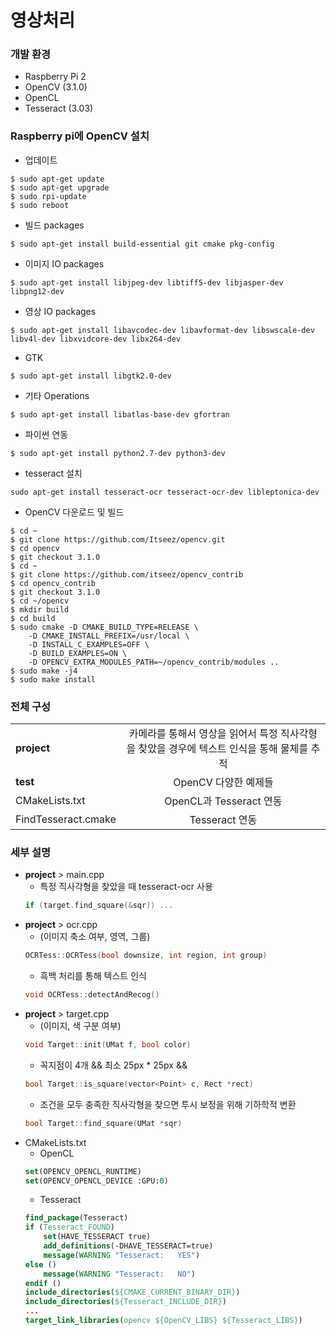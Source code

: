 # 영상처리
### 개발 환경
- Raspberry Pi 2
- OpenCV (3.1.0)
- OpenCL
- Tesseract (3.03)

###  Raspberry pi에 OpenCV 설치
- 업데이트
```
$ sudo apt-get update
$ sudo apt-get upgrade
$ sudo rpi-update
$ sudo reboot
```
- 빌드 packages
```
$ sudo apt-get install build-essential git cmake pkg-config
```
- 이미지 IO packages
```
$ sudo apt-get install libjpeg-dev libtiff5-dev libjasper-dev libpng12-dev
```
- 영상 IO packages
```
$ sudo apt-get install libavcodec-dev libavformat-dev libswscale-dev libv4l-dev libxvidcore-dev libx264-dev
```
- GTK
```
$ sudo apt-get install libgtk2.0-dev
```
- 기타 Operations
```
$ sudo apt-get install libatlas-base-dev gfortran
```
- 파이썬 연동
```
$ sudo apt-get install python2.7-dev python3-dev
```
- tesseract 설치
```
sudo apt-get install tesseract-ocr tesseract-ocr-dev libleptonica-dev
```
- OpenCV 다운로드 및 빌드
```
$ cd ~
$ git clone https://github.com/Itseez/opencv.git
$ cd opencv
$ git checkout 3.1.0
$ cd ~
$ git clone https://github.com/itseez/opencv_contrib
$ cd opencv_contrib
$ git checkout 3.1.0
$ cd ~/opencv
$ mkdir build
$ cd build
$ sudo cmake -D CMAKE_BUILD_TYPE=RELEASE \
    -D CMAKE_INSTALL_PREFIX=/usr/local \
    -D INSTALL_C_EXAMPLES=OFF \
    -D BUILD_EXAMPLES=ON \
    -D OPENCV_EXTRA_MODULES_PATH=~/opencv_contrib/modules ..
$ sudo make -j4
$ sudo make install
```

### 전체 구성
| | |
| ------------- |:-------------:|
|**project**|카메라를 통해서 영상을 읽어서 특정 직사각형을 찾았을 경우에 텍스트 인식을 통해 물체를 추적|
|**test**|OpenCV 다양한 예제들|
|CMakeLists.txt|OpenCL과 Tesseract 연동|
|FindTesseract.cmake|Tesseract 연동|

### 세부 설명
- **project** > main.cpp
    - 특정 직사각형을 찾았을 때 tesseract-ocr 사용
    ``` cpp
    if (target.find_square(&sqr)) ...
    ```
- **project** > ocr.cpp
    - (이미지 축소 여부, 영역, 그룹)
    ``` cpp
    OCRTess::OCRTess(bool downsize, int region, int group)
    ```
    - 흑백 처리를 통해 텍스트 인식
    ``` cpp
    void OCRTess::detectAndRecog()
    ```
- **project** > target.cpp
    - (이미지, 색 구분 여부)
    ``` cpp
    void Target::init(UMat f, bool color)
    ```
    - 꼭지점이 4개 && 최소 25px * 25px && 
    ``` cpp
    bool Target::is_square(vector<Point> c, Rect *rect)
    ```
    - 조건을 모두 충족한 직사각형을 찾으면 투시 보정을 위해 기하학적 변환
    ``` cpp
    bool Target::find_square(UMat *sqr)
    ```
- CMakeLists.txt
    - OpenCL
    ``` cmake
    set(OPENCV_OPENCL_RUNTIME)
    set(OPENCV_OPENCL_DEVICE :GPU:0)
    ```
    - Tesseract
    ``` cmake
    find_package(Tesseract)
    if (Tesseract_FOUND)
        set(HAVE_TESSERACT true)
        add_definitions(-DHAVE_TESSERACT=true)
        message(WARNING "Tesseract:   YES")
    else ()
        message(WARNING "Tesseract:   NO")
    endif ()
    include_directories(${CMAKE_CURRENT_BINARY_DIR})
    include_directories(${Tesseract_INCLUDE_DIR})
    ... 
    target_link_libraries(opencv ${OpenCV_LIBS} ${Tesseract_LIBS})
    ```
